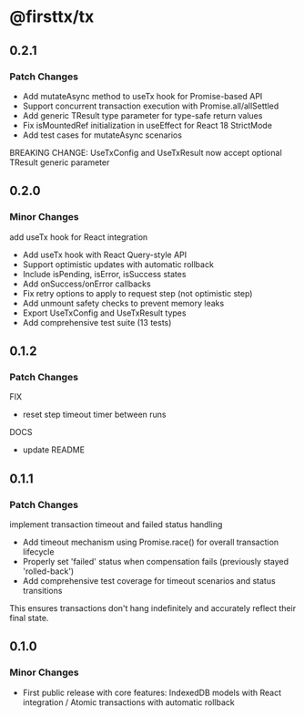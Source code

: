# @firsttx/tx

## 0.2.1

### Patch Changes

- Add mutateAsync method to useTx hook for Promise-based API
- Support concurrent transaction execution with Promise.all/allSettled
- Add generic TResult type parameter for type-safe return values
- Fix isMountedRef initialization in useEffect for React 18 StrictMode
- Add test cases for mutateAsync scenarios

BREAKING CHANGE: UseTxConfig and UseTxResult now accept optional TResult generic parameter

## 0.2.0

### Minor Changes

add useTx hook for React integration

- Add useTx hook with React Query-style API
- Support optimistic updates with automatic rollback
- Include isPending, isError, isSuccess states
- Add onSuccess/onError callbacks
- Fix retry options to apply to request step (not optimistic step)
- Add unmount safety checks to prevent memory leaks
- Export UseTxConfig and UseTxResult types
- Add comprehensive test suite (13 tests)

## 0.1.2

### Patch Changes

FIX

- reset step timeout timer between runs

DOCS

- update README

## 0.1.1

### Patch Changes

implement transaction timeout and failed status handling

- Add timeout mechanism using Promise.race() for overall transaction lifecycle
- Properly set 'failed' status when compensation fails (previously stayed 'rolled-back')
- Add comprehensive test coverage for timeout scenarios and status transitions

This ensures transactions don't hang indefinitely and accurately reflect their final state.

## 0.1.0

### Minor Changes

- First public release with core features: IndexedDB models with React integration / Atomic transactions with automatic rollback
